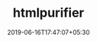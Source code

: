 ---
title: "htmlpurifier"
date: 2019-06-16T17:47:07+05:30
type: "organisations"
org_name: "protonmail"
repo_desc: "Standards compliant HTML filter written in PHP"
repo_link: https://github.com/ProtonMail/htmlpurifier


---